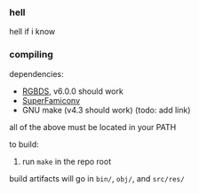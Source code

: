 ### hell

hell if i know

### compiling

dependencies:
- [RGBDS](https://github.com/gbdev/rgbds), v6.0.0 should work
- [SuperFamiconv](https://github.com/Optiroc/SuperFamiconv)
- GNU make (v4.3 should work) (todo: add link)

all of the above must be located in your PATH

to build:
1. run `make` in the repo root

build artifacts will go in `bin/`, `obj/`, and `src/res/`
